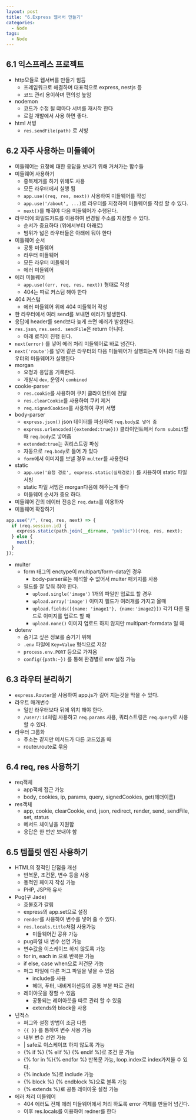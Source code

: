 ```yaml
---
layout: post
title: "6.Express 웹서버 만들기"
categories:
  - Node
tags:
  - Node
---
```


## 6.1 익스프레스 프로젝트

- http모듈로 웹서버를 만들기 힘듬
  - 프레임워크로 해결하며 대표적으로 express, nestjs 등
  - 코드 관리 용이하며 편의성 높임
- nodemon
  - 코드가 수정 될 떄마다 서버를 재시작 한다
  - 로컬 개발에서 사용 하면 좋다.
- html 서빙
  - `res.sendFile(path)` 로 서빙 

## 6.2 자주 사용하는 미들웨어

- 미들웨어는 요청에 대한 응답을 보내기 위해 거쳐가는 함수들 
- 미들웨어 사용하기
  - 중복제거를 하기 위해도 사용
  - 모든 라우터에서 실행 됨
  - `app.use((req, res, next))` 사용하여 미들웨어를 작성
  - `app.use('/about', ...)`로 라우터를 지정하여 미들웨어를 작성 할 수 있다.
  - `next()`를 해줘야 다음 미들웨어가 수행된다.
- 라우터에 와일드카드를 이용하여 변경될 주소를 지정할 수 있다.
  - 순서가 중요하다 (위에서부터 아래로)
  - 범위가 넓은 라우터들은 아래에 둬야 한다
- 미들웨어 순서
  - 공통 미들웨어
  - 라우터 미들웨어
  - 모든 라우터 미들웨어
  - 에러 미들웨어
- 에러 미들웨어
  - `app.use((err, req, res, next))` 형태로 작성
  - 404는 따로 커스텀 해야 한다
- 404 커스텀
  - 에러 미들웨어 위에 404 미들웨어 작성
- 한 라우터에서 여러 send를 보내면 에러가 발생한다.
- 응답에 header를 send보다 늦게 쓰면 에러가 발생한다.
- `res.json`, `res.send. sendFile`은 return 아니다.
  - 아래 로직이 진행 된다.
- `next(error)` 를 넣어 에러 처리 미들웨어로 바로 넘긴다.
- `next('route')`를 넣어 같은 라우터의 다음 미들웨어가 실행되는게 아니라 다음 라우터의 미들웨어가 실행된다
- morgan
  - 요청과 응답을 기록한다.
  - 개발시 `dev`, 운영시 `combined`
- cookie-parser
  - `res.cookie`를 사용하여 쿠키 클라이언트에 전달
  - `res.clearCookie`를 사용하여 쿠키 제거
  - `req.signedCookies`를 사용하여 쿠키 서명
- body-parser
  - `express.json()` json 데이터를 파싱하여 `req.body로 넣어 줌`
  - `express.urlencoded({extended:true}))` 클라이언트에서 `form submit`할 때 `req.body`로 넣어줌
  - `extended:true`는 쿼리스트링 파싱
  - 자동으로 `req.body`로 들어 가 있다
  - `form`에서 이미지를 보낼 경우 `multer`를 사용한다
- static
  - `app.use('요청 경로', express.static(실제경로))` 를 사용하여 static 파일 서빙
  - static 파일 서빙은 morgan다음에 해주는게 좋다
  - 미들웨어 순서가 중요 하다.
- 미들웨어 간의 데이터 전송은 `req.data`를 이용하자
- 미들웨어 확장하기
```javascript
app.use("/", (req, res, next) => {
  if (req.session.id) {
    express.static(path.join(__dirname, "public"))(req, res, next);
  } else {
    next();
  }
});
```
- multer
  - form 태그의 enctype이 multipart/form-data인 경우
    - body-parser로는 해석할 수 없어서 multer 패키지를 사용
  - 필드를 잘 맞춰 줘야 한다.
    - `upload.single('image')` 1개의 파일만 업로드 할 경우
    - `upload.array('image')` 이미지 필드가 여러개를 가지고 올때
    - `upload.fields([{name: 'image1'}, {name:'image2}])` 각기 다른 필드로 이미지를 업로드 할 때
    - `upload.none()` 이미지 업로드 하지 않지만 multipart-formdata 일 때
- dotenv
  - 숨기고 싶은 정보를 숨기기 위해
  - `.env` 파일에 `Key=Value` 형식으로 저장 
  - `process.env.PORT` 등으로 가져옴
  - `config({path:~})` 를 통해 환경별로 env 설정 가능

## 6.3 라우터 분리하기

- `express.Router`을 사용하여 app.js가 길어 지는것을 막을 수 있다.
- 라우트 매개변수
  - 일반 라우터보다 뒤에 위치 해야 한다.
  - `/user/:id`처럼 사용하고 `req.params` 사용, 쿼리스트링은 `req.query`로 사용 할 수 있다.
- 라우터 그룹화
  - 주소는 같지만 메서드가 다른 코드있을 때
  - router.route로 묶음

## 6.4 req, res 사용하기

- req객체
  - app객체 접근 가능
  - body, cookies, ip, params, query, signedCookies, get(헤더이름)
- res객체
  - app, cookie, clearCookie, end, json, redirect, render, send, sendFile, set, status
  - 메서드 체이닝을 지원함
  - 응답은 한 번만 보내야 함

## 6.5 템플릿 엔진 사용하기

- HTML의 정적인 단점을 개선
  - 반복문, 조건문, 변수 등을 사용
  - 동적인 페이지 작성 가능
  - PHP, JSP와 유사
- Pug(구 Jade)
  - 호불호가 갈림
  - express의 app.set으로 설정
  - `render`를 사용하여 변수를 넣어 줄 수 있다.
  - `res.locals.title`처럼 사용가능
    - 미들웨어간 공유 가능
  - pug파일 내 변수 선언 가능
  - 변수값을 이스케이프 하지 않도록 가능
  - for in, each in 으로 반복문 가능
  - if else, case when으로 저건문 가능
  - 퍼그 파일에 다른 퍼그 파일을 넣을 수 있음
    - include를 사용
    - 헤더, 푸터, 내비게이션등의 공통 부분 따로 관리
  - 레이아웃을 정할 수 있음
    - 공통되는 레이아웃을 따로 관리 할 수 있음
    - extends와 block을 사용
- 넌적스
  - 퍼그와 설정 방법이 조금 다름
  - `{{ }}` 를 통하여 변수 사용 가능
  - 내부 변수 선언 가능
  - | safe로 이스케이프 하지 않도록 가능
  - {% if %} {% elif %} {% endif %}로 조건 문 가능
  - {% for in %}{% endfor %} 반복문 가능, loop.index로 index가져올 수 있다.
  - {% include %}로 include 가능
  - {% block %} {% endblock %}으로 블록 가능
  - {% extends %}로 공통 레이아웃 설정 가능
- 에러 처리 미들웨어
  - 404 에러도 전체 에러 미들웨어에서 처리 하도록 error 객체를 만들어 넘긴다.
  - 이후 res.locals를 이용하여 redner를 한다